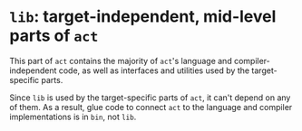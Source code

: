 # `lib`: target-independent, mid-level parts of `act`

This part of `act` contains the majority of `act`'s language and
compiler-independent code, as well as interfaces and utilities used
by the target-specific parts.

Since `lib` is used by the target-specific parts of `act`, it can't
depend on any of them.  As a result, glue code to connect `act` to
the language and compiler implementations is in `bin`, not `lib`.
